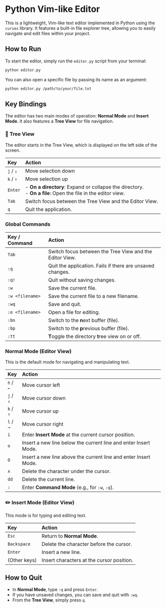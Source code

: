 # Python Vim-like Editor

This is a lightweight, Vim-like text editor implemented in Python using the `curses` library. It features a built-in file explorer tree, allowing you to easily navigate and edit files within your project.

## How to Run

To start the editor, simply run the `editor.py` script from your terminal:

```bash
python editor.py
```

You can also open a specific file by passing its name as an argument:

```bash
python editor.py /path/to/your/file.txt
```

## Key Bindings

The editor has two main modes of operation: **Normal Mode** and **Insert Mode**. It also features a **Tree View** for file navigation.

### 🌳 Tree View

The editor starts in the Tree View, which is displayed on the left side of the screen.

| Key | Action |
| :--- | :--- |
| `j` / `↓` | Move selection down |
| `k` / `↑` | Move selection up |
| `Enter` | - **On a directory**: Expand or collapse the directory.<br>- **On a file**: Open the file in the editor view. |
| `Tab` | Switch focus between the Tree View and the Editor View. |
| `q` | Quit the application. |

### Global Commands

| Key / Command | Action |
| :--- | :--- |
| `Tab` | Switch focus between the Tree View and the Editor View. |
| `:q` | Quit the application. Fails if there are unsaved changes. |
| `:q!` | Quit without saving changes. |
| `:w` | Save the current file. |
| `:w <filename>` | Save the current file to a new filename. |
| `:wq` | Save and quit. |
| `:e <filename>` | Open a file for editing. |
| `:bn` | Switch to the **n**ext buffer (file). |
| `:bp` | Switch to the **p**revious buffer (file). |
| `:tt` | **T**oggle the directory **t**ree view on or off. |

###  Normal Mode (Editor View)

This is the default mode for navigating and manipulating text.

| Key | Action |
| :--- | :--- |
| `h` / `←` | Move cursor left |
| `j` / `↓` | Move cursor down |
| `k` / `↑` | Move cursor up |
| `l` / `→` | Move cursor right |
| `i` | Enter **Insert Mode** at the current cursor position. |
| `o` | Insert a new line below the current line and enter Insert Mode. |
| `O` | Insert a new line above the current line and enter Insert Mode. |
| `x` | Delete the character under the cursor. |
| `dd` | Delete the current line. |
| `:` | Enter **Command Mode** (e.g., for `:w`, `:q`). |

### ✏️ Insert Mode (Editor View)

This mode is for typing and editing text.

| Key | Action |
| :--- | :--- |
| `Esc` | Return to **Normal Mode**. |
| `Backspace` | Delete the character before the cursor. |
| `Enter` | Insert a new line. |
| (Other keys) | Insert characters at the cursor position. |

## How to Quit

- In **Normal Mode**, type `:q` and press `Enter`.
- If you have unsaved changes, you can save and quit with `:wq`.
- From the **Tree View**, simply press `q`.